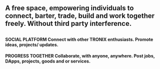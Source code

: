 <h2> A free space, empowering individuals to connect, barter, trade, build and work together freely.  Without third party interference.<h2>
<h4>SOCIAL PLATFORM  
Connect with other TRONIX enthusiasts. Promote ideas, projects/ updates.
<h4>PROGRESS TOGETHER 
Collaborate, with anyone, anywhere. Post jobs, DApps, projects, goods and or services.
